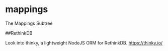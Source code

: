 # mappings
The Mappings Subtree

##RethinkDB

Look into thinky, a lightweight NodeJS ORM for RethinkDB.
https://thinky.io/
